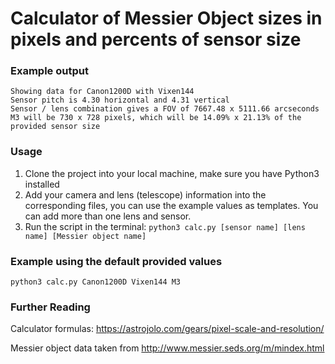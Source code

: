 # Calculator of Messier Object sizes in pixels and percents of sensor size

### Example output

```
Showing data for Canon1200D with Vixen144
Sensor pitch is 4.30 horizontal and 4.31 vertical
Sensor / lens combination gives a FOV of 7667.48 x 5111.66 arcseconds
M3 will be 730 x 728 pixels, which will be 14.09% x 21.13% of the provided sensor size
```

### Usage

1. Clone the project into your local machine, make sure you have Python3 installed
2. Add your camera and lens (telescope) information into the corresponding files, you can use the example values as templates. You can add more than one lens and sensor.
3. Run the script in the terminal: `python3 calc.py [sensor name] [lens name] [Messier object name]`

### Example using the default provided values

`python3 calc.py Canon1200D Vixen144 M3`

### Further Reading

Calculator formulas: https://astrojolo.com/gears/pixel-scale-and-resolution/

Messier object data taken from http://www.messier.seds.org/m/mindex.html
